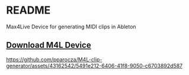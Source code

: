 # README
Max4Live Device for generating MIDI clips in Ableton

## [Download M4L Device](https://github.com/pparocza/M4L-clip-generator/blob/main/Devices/clip_generator.adv)

https://github.com/pparocza/M4L-clip-generator/assets/43162542/5491e212-6406-41f8-9050-c6703892d587

